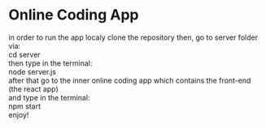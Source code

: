 # Online Coding App
in order to run the app localy clone the repository then, go to server folder via:<br />
cd server <br />
then type in the terminal:<br />
node server.js<br />
after that go to the inner online coding app which contains the front-end (the react app)<br />
and type in the terminal:<br />
npm start<br />
enjoy! <br />
